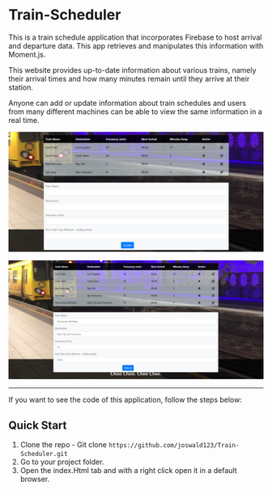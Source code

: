 # Train-Scheduler

This is a train schedule application that incorporates Firebase to host arrival and departure data. 
This app retrieves and manipulates this information with Moment.js.
 
This website provides up-to-date information about various trains, namely their arrival times and how many 
minutes remain until they arrive at their station.

Anyone can add or update information about train schedules and users from many different machines can be 
able to view the same information in a real time.

 ![Page Screen](/assets/images/ScreenPage1.PNG)
 
 ![Page Screen](/assets/images/ScreenPage2.PNG)
 
 ________________________________________________________________________________________________
If you want to see the code of this application, follow the steps below:

## Quick Start

1.  Clone the repo - Git clone `https://github.com/joswald123/Train-Scheduler.git`
2.  Go to your project folder.
3.  Open the index.Html tab and with a right click open it in a default browser.
